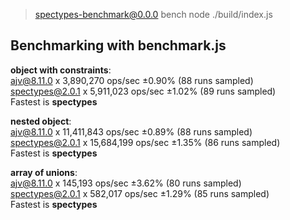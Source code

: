 
> spectypes-benchmark@0.0.0 bench
> node ./build/index.js

## Benchmarking with benchmark.js
<b>object with constraints</b>:</br>
ajv@8.11.0 x 3,890,270 ops/sec ±0.90% (88 runs sampled)</br>
spectypes@2.0.1 x 5,911,023 ops/sec ±1.02% (89 runs sampled)</br>
Fastest is <b>spectypes</b>

<b>nested object</b>:</br>
ajv@8.11.0 x 11,411,843 ops/sec ±0.89% (88 runs sampled)</br>
spectypes@2.0.1 x 15,684,199 ops/sec ±1.35% (86 runs sampled)</br>
Fastest is <b>spectypes</b>

<b>array of unions</b>:</br>
ajv@8.11.0 x 145,193 ops/sec ±3.62% (80 runs sampled)</br>
spectypes@2.0.1 x 582,017 ops/sec ±1.29% (85 runs sampled)</br>
Fastest is <b>spectypes</b>

